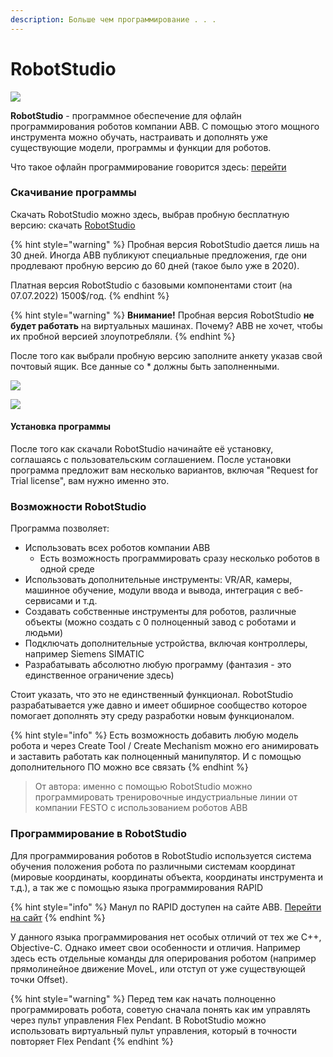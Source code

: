 ```yaml
---
description: Больше чем программирование . . .
---
```


# RobotStudio

![](https://1031407017-files.gitbook.io/\~/files/v0/b/gitbook-x-prod.appspot.com/o/spaces%2FuegUOufrNAvU2hqytJLT%2Fuploads%2FGBTj3UoLljQRPxlPXPaY%2Frb.png?alt=media\&token=6898ba89-6b02-48bc-84cd-4925841192db)

**RobotStudio** - программное обеспечение для офлайн программирования роботов компании ABB. С помощью этого мощного инструмента можно обучать, настраивать и дополнять уже существующие модели, программы и функции для роботов.&#x20;

Что такое офлайн программирование говорится здесь: [перейти](https://docs.spaju.engineering/robotics/abb#robot-programming)

### Скачивание программы <a href="#setup" id="setup"></a>

Скачать RobotStudio можно здесь, выбрав пробную бесплатную версию: скачать [RobotStudio](https://new.abb.com/products/robotics/robotstudio)

{% hint style="warning" %}
Пробная версия RobotStudio дается лишь на 30 дней. Иногда ABB публикуют специальные предложения, где они продлевают пробную версию до 60 дней (такое было уже в 2020).&#x20;

Платная версия RobotStudio с базовыми компонентами стоит (на 07.07.2022) 1500$/год.
{% endhint %}

{% hint style="warning" %}
**Внимание!** Пробная версия RobotStudio **не будет работать** на виртуальных машинах. Почему? ABB не хочет, чтобы их пробной версией злоупотребляли.
{% endhint %}

После того как выбрали пробную версию заполните анкету указав свой почтовый ящик. Все данные со \* должны быть заполненными.

![](https://1031407017-files.gitbook.io/\~/files/v0/b/gitbook-x-prod.appspot.com/o/spaces%2FuegUOufrNAvU2hqytJLT%2Fuploads%2FsrZlWkSGqDhTuKIDuzKt%2Frb\_step2.png?alt=media\&token=cbe2d068-3b1c-4322-b078-0c9c2198c2e5)

![](https://1031407017-files.gitbook.io/\~/files/v0/b/gitbook-x-prod.appspot.com/o/spaces%2FuegUOufrNAvU2hqytJLT%2Fuploads%2Fe65LMsQ6WFYcUZ9MrHhI%2Frb\_step1.png?alt=media\&token=adb6efca-f350-40eb-b50a-c5f487a0908a)

#### &#x20;<a href="#setup-robotstudio" id="setup-robotstudio"></a>

#### Установка программы <a href="#setup-robotstudio" id="setup-robotstudio"></a>

После того как скачали RobotStudio начинайте её установку, соглашаясь с пользовательским соглашением. После установки программа предложит вам несколько вариантов, включая "Request for Trial license", вам нужно именно это.

### Возможности RobotStudio <a href="#features" id="features"></a>

Программа позволяет:

* Использовать всех роботов компании ABB
  * Есть возможность программировать сразу несколько роботов в одной среде
* Использовать дополнительные инструменты: VR/AR, камеры, машинное обучение, модули ввода и вывода, интеграция с веб-сервисами и т.д.
* Создавать собственные инструменты для роботов, различные объекты (можно создать с 0 полноценный завод с роботами и людьми)
* Подключать дополнительные устройства, включая контроллеры, например Siemens SIMATIC
* Разрабатывать абсолютно любую программу (фантазия - это единственное ограничение здесь)

Стоит указать, что это не единственный функционал. RobotStudio разрабатывается уже давно и имеет обширное сообщество которое помогает дополнять эту среду разработки новым функционалом.&#x20;

{% hint style="info" %}
Есть возможность добавить любую модель робота и через Create Tool / Create Mechanism можно его анимировать и заставить работать как полноценный манипулятор. И с помощью дополнительного ПО можно все связать
{% endhint %}

> От автора: именно с помощью RobotStudio можно программировать тренировочные индустриальные линии от компании FESTO с использованием роботов ABB

### Программирование в RobotStudio <a href="#rapid" id="rapid"></a>

Для программирования роботов в RobotStudio используется система обучения положения робота по различными системам координат (мировые координаты, координаты объекта, координаты инструмента и т.д.), а так же с помощью языка программирования RAPID

{% hint style="info" %}
Манул по RAPID доступен на сайте ABB. [Перейти на сайт](https://library.e.abb.com/public/688894b98123f87bc1257cc50044e809/Technical%20reference%20manual\_RAPID\_3HAC16581-1\_revJ\_en.pdf)
{% endhint %}

У данного языка программирования нет особых отличий от тех же C++, Objective-C. Однако имеет свои особенности и отличия. Например здесь есть отдельные команды для оперирования роботом (например прямолинейное движение MoveL, или отступ от уже существующей точки Offset).&#x20;

{% hint style="warning" %}
Перед тем как начать полноценно программировать робота, советую сначала понять как им управлять через пульт управления Flex Pendant. В RobotStudio можно использовать виртуальный пульт управления, который в точности повторяет Flex Pendant
{% endhint %}
